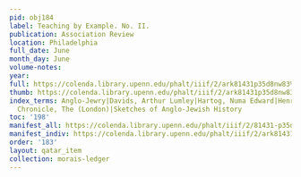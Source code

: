```yaml
---
pid: obj184
label: Teaching by Example. No. II.
publication: Association Review
location: Philadelphia
full_date: June
month_day: June
volume-notes:
year:
full: https://colenda.library.upenn.edu/phalt/iiif/2/ark81431p35d8nw83%2FSHA256E-s8675242--754edc938bb9a0fdebca734266b5dc3b4ef0b7a6e25708d337e47d0e9cb0e8a5.jpeg/full/3500,/0/default.jpg
thumb: https://colenda.library.upenn.edu/phalt/iiif/2/ark81431p35d8nw83%2FSHA256E-s8675242--754edc938bb9a0fdebca734266b5dc3b4ef0b7a6e25708d337e47d0e9cb0e8a5.jpeg/full/!200,200/0/default.jpg
index_terms: Anglo-Jewry|Davids, Arthur Lumley|Hartog, Numa Edward|Henry, Michael|Jewish
  Chronicle, The (London)|Sketches of Anglo-Jewish History
toc: '198'
manifest_all: https://colenda.library.upenn.edu/phalt/iiif/2/81431-p35d8nw83/manifest
manifest_indiv: https://colenda.library.upenn.edu/phalt/iiif/2/ark81431p35d8nw83%2FSHA256E-s8675242--754edc938bb9a0fdebca734266b5dc3b4ef0b7a6e25708d337e47d0e9cb0e8a5.jpeg
order: '183'
layout: qatar_item
collection: morais-ledger
---
```

